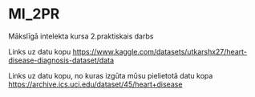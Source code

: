 # MI_2PR
Mākslīgā intelekta kursa 2.praktiskais darbs

Links uz datu kopu
https://www.kaggle.com/datasets/utkarshx27/heart-disease-diagnosis-dataset/data

Links uz datu kopu, no kuras izgūta mūsu pielietotā datu kopa
https://archive.ics.uci.edu/dataset/45/heart+disease
